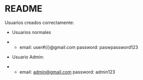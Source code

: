 # README

Usuarios creados correctamente:

* Usuarios normales
* * email: user#{i}@gmail.com password: paswpassword123


* Usuario Admin:
* * email: admin@gmail.com password: admin123


